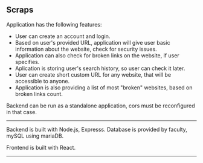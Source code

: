 ## Scraps

Application has the following features:
- User can create an account and login.
- Based on user's provided URL, application will give user basic information about the website, check for security issues.
- Application can also check for broken links on the website, if user specifies.
- Aplication is storing user's search history, so user can check it later.
- User can create short custom URL for any website, that will be accessible to anyone.
- Application is also providing a list of most "broken" websites, based on broken links count.

Backend can be run as a standalone application, cors must be reconfigured in that case.

---

Backend is built with Node.js, Expresss.
Database is provided by faculty, mySQL using mariaDB.

Frontend is built with React.

---

